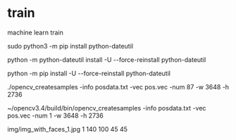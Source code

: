 # train
machine learn train


sudo python3 -m pip install  python-dateutil 


python -m python-dateutil  install -U --force-reinstall python-dateutil 

python -m pip install -U --force-reinstall python-dateutil 


 ./opencv_createsamples -info posdata.txt  -vec pos.vec -num 87  -w 3648 -h 2736

 ~/opencv3.4/build/bin/opencv_createsamples -info posdata.txt  -vec pos.vec -num 1  -w 3648 -h 2736

img/img_with_faces_1.jpg  1  140 100 45 45